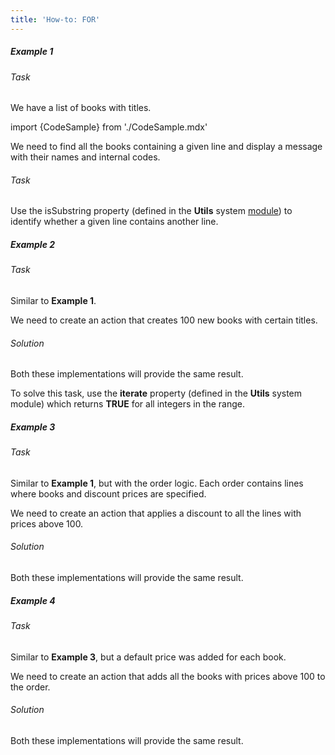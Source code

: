 ```yaml
---
title: 'How-to: FOR'
---
```


##### Example 1

###### Task

We have a list of books with titles.

import {CodeSample} from './CodeSample.mdx'

<CodeSample url="https://documentation.lsfusion.org/sample?file=UseCaseFor&block=sample1"/>

We need to find all the books containing a given line and display a message with their names and internal codes.

###### Task

<CodeSample url="https://documentation.lsfusion.org/sample?file=UseCaseFor&block=solution1"/>

Use the isSubstring property (defined in the **Utils** system [module](Modules.md)) to identify whether a given line contains another line.

##### Example 2

###### Task

Similar to **Example 1**.

We need to create an action that creates 100 new books with certain titles.

###### Solution

<CodeSample url="https://documentation.lsfusion.org/sample?file=UseCaseFor&block=solution2"/>

Both these implementations will provide the same result.

To solve this task, use the **iterate** property (defined in the **Utils** system module) which returns **TRUE** for all integers in the range.

##### Example 3

###### Task

Similar to **Example 1**, but with the order logic. Each order contains lines where books and discount prices are specified.

<CodeSample url="https://documentation.lsfusion.org/sample?file=UseCaseFor&block=sample3"/>

We need to create an action that applies a discount to all the lines with prices above 100.

###### Solution

<CodeSample url="https://documentation.lsfusion.org/sample?file=UseCaseFor&block=solution3"/>

Both these implementations will provide the same result.

##### Example 4

###### Task

Similar to **Example 3**, but a default price was added for each book.

<CodeSample url="https://documentation.lsfusion.org/sample?file=UseCaseFor&block=sample4"/>

We need to create an action that adds all the books with prices above 100 to the order.

###### Solution

<CodeSample url="https://documentation.lsfusion.org/sample?file=UseCaseFor&block=solution4"/>

Both these implementations will provide the same result.
